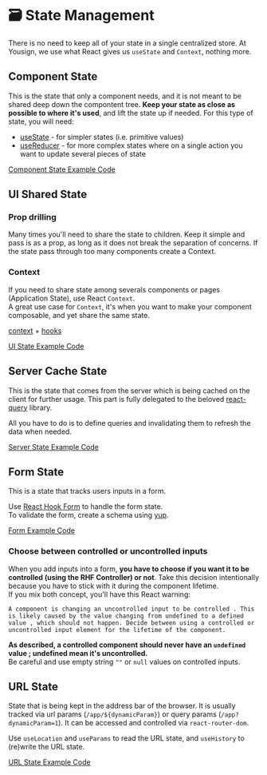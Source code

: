 # 🗃️ State Management

There is no need to keep all of your state in a single centralized store. At Yousign, we use what React gives us `useState` and `Context`, nothing more.

## Component State

This is the state that only a component needs, and it is not meant to be shared deep down the compontent tree. **Keep your state as close as possible to where it's used**, and lift the state up if needed. For this type of state, you will need:

- [useState](https://reactjs.org/docs/hooks-reference.html#usestate) - for simpler states (i.e. primitive values)
- [useReducer](https://reactjs.org/docs/hooks-reference.html#usereducer) - for more complex states where on a single action you want to update several pieces of state

[Component State Example Code](../src/components/Layout/MainLayout.tsx)

## UI Shared State

### Prop drilling

Many times you'll need to share the state to children. Keep it simple and pass is as a prop, as long as it does not break the separation of concerns. If the state pass through too many components create a Context.

### Context

If you need to share state among severals components or pages (Application State), use React `Context`.  
A great use case for `Context`, it's when you want to make your component composable, and yet share the same state.

[context](https://reactjs.org/docs/context.html) + [hooks](https://reactjs.org/docs/hooks-intro.html)

[UI State Example Code](../src/stores/notifications.ts)

## Server Cache State

This is the state that comes from the server which is being cached on the client for further usage. This part is fully delegated to the beloved [react-query](https://react-query.tanstack.com/) library.

All you have to do is to define queries and invalidating them to refresh the data when needed.

[Server State Example Code](../src/features/discussions/api/getDiscussions.ts)

## Form State

This is a state that tracks users inputs in a form.

Use [React Hook Form](https://react-hook-form.com/) to handle the form state.  
To validate the form, create a schema using [yup](https://github.com/jquense/yup).

[Form Example Code](../src/components/Form/Form.tsx)

### Choose between controlled or uncontrolled inputs

When you add inputs into a form, **you have to choose if you want it to be controlled  (using the RHF Controller) or not**.
Take this decision intentionally because you have to stick with it during the component lifetime.  
If you mix both concept, you'll have this React warning:
```
A component is changing an uncontrolled input to be controlled . This is likely caused by the value changing from undefined to a defined value , which should not happen. Decide between using a controlled or uncontrolled input element for the lifetime of the component.
```

**As described, a controlled component should never have an `undefined` value ; undefined mean it's uncontrolled.**  
Be careful and use empty string `""` or `null` values on controlled inputs.

## URL State

State that is being kept in the address bar of the browser. It is usually tracked via url params (`/app/${dynamicParam}`) or query params (`/app?dynamicParam=1`). It can be accessed and controlled via `react-router-dom`.

Use `useLocation` and `useParams` to read the URL state, and `useHistory` to (re)write the URL state.

[URL State Example Code](../src/features/discussions/routes/Discussion.tsx)
